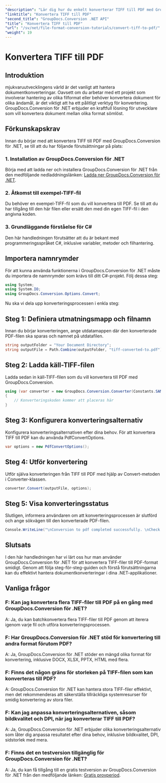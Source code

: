 ```yaml
---
"description": "Lär dig hur du enkelt konverterar TIFF till PDF med GroupDocs.Conversion för .NET. Enkel, effektiv och smidig lösning för dokumentkonvertering."
"linktitle": "Konvertera TIFF till PDF"
"second_title": "GroupDocs.Conversion .NET API"
"title": "Konvertera TIFF till PDF"
"url": "/sv/net/file-format-conversion-tutorials/convert-tiff-to-pdf/"
"weight": 19
---
```


# Konvertera TIFF till PDF

## Introduktion

mjukvaruutvecklingens värld är det vanligt att hantera dokumentkonverteringar. Oavsett om du arbetar med ett projekt som involverar hantering av olika filformat eller behöver konvertera dokument för olika ändamål, är det viktigt att ha ett pålitligt verktyg för konvertering. GroupDocs.Conversion för .NET erbjuder en kraftfull lösning för utvecklare som vill konvertera dokument mellan olika format sömlöst.

## Förkunskapskrav

Innan du börjar med att konvertera TIFF till PDF med GroupDocs.Conversion för .NET, se till att du har följande förutsättningar på plats:

### 1. Installation av GroupDocs.Conversion för .NET
Börja med att ladda ner och installera GroupDocs.Conversion för .NET från den medföljande nedladdningslänken: [Ladda ner GroupDocs.Conversion för .NET](https://releases.groupdocs.com/conversion/net/).

### 2. Åtkomst till exempel-TIFF-fil
Du behöver en exempel-TIFF-fil som du vill konvertera till PDF. Se till att du har tillgång till den här filen eller ersätt den med din egen TIFF-fil i den angivna koden.

### 3. Grundläggande förståelse för C#
Den här handledningen förutsätter att du är bekant med programmeringsspråket C#, inklusive variabler, metoder och filhantering.

## Importera namnrymder

För att kunna använda funktionerna i GroupDocs.Conversion för .NET måste du importera de namnrymder som krävs till ditt C#-projekt. Följ dessa steg:

```csharp
using System;
using System.IO;
using GroupDocs.Conversion.Options.Convert;
```

Nu ska vi dela upp konverteringsprocessen i enkla steg:

## Steg 1: Definiera utmatningsmapp och filnamn

Innan du börjar konverteringen, ange utdatamappen där den konverterade PDF-filen ska sparas och namnet på utdatafilen.

```csharp
string outputFolder = "Your Document Directory";
string outputFile = Path.Combine(outputFolder, "tiff-converted-to.pdf");
```

## Steg 2: Ladda käll-TIFF-filen

Ladda sedan in käll-TIFF-filen som du vill konvertera till PDF med GroupDocs.Conversion.

```csharp
using (var converter = new GroupDocs.Conversion.Converter(Constants.SAMPLE_TIFF))
{
    // Konverteringskoden kommer att placeras här
}
```

## Steg 3: Konfigurera konverteringsalternativ

Konfigurera konverteringsalternativen efter dina behov. För att konvertera TIFF till PDF kan du använda PdfConvertOptions.

```csharp
var options = new PdfConvertOptions();
```

## Steg 4: Utför konvertering

Utför själva konverteringen från TIFF till PDF med hjälp av Convert-metoden i Converter-klassen.

```csharp
converter.Convert(outputFile, options);
```

## Steg 5: Visa konverteringsstatus

Slutligen, informera användaren om att konverteringsprocessen är slutförd och ange sökvägen till den konverterade PDF-filen.

```csharp
Console.WriteLine("\nConversion to pdf completed successfully. \nCheck output in {0}", outputFolder);
```

## Slutsats

I den här handledningen har vi lärt oss hur man använder GroupDocs.Conversion för .NET för att konvertera TIFF-filer till PDF-format smidigt. Genom att följa steg-för-steg-guiden och förstå förutsättningarna kan du effektivt hantera dokumentkonverteringar i dina .NET-applikationer.

## Vanliga frågor

### F: Kan jag konvertera flera TIFF-filer till PDF på en gång med GroupDocs.Conversion för .NET?

A: Ja, du kan batchkonvertera flera TIFF-filer till PDF genom att iterera igenom varje fil och utföra konverteringsprocessen.

### F: Har GroupDocs.Conversion för .NET stöd för konvertering till andra format förutom PDF?

A: Ja, GroupDocs.Conversion för .NET stöder en mängd olika format för konvertering, inklusive DOCX, XLSX, PPTX, HTML med flera.

### F: Finns det någon gräns för storleken på TIFF-filen som kan konverteras till PDF?

A: GroupDocs.Conversion för .NET kan hantera stora TIFF-filer effektivt, men det rekommenderas att säkerställa tillräckliga systemresurser för smidig konvertering av stora filer.

### F: Kan jag anpassa konverteringsalternativen, såsom bildkvalitet och DPI, när jag konverterar TIFF till PDF?

A: Ja, GroupDocs.Conversion för .NET erbjuder olika konverteringsalternativ som låter dig anpassa resultatet efter dina behov, inklusive bildkvalitet, DPI, sidstorlek med mera.

### F: Finns det en testversion tillgänglig för GroupDocs.Conversion för .NET?

A: Ja, du kan få tillgång till en gratis testversion av GroupDocs.Conversion för .NET från den medföljande länken: [Gratis provperiod](https://releases.groupdocs.com/).